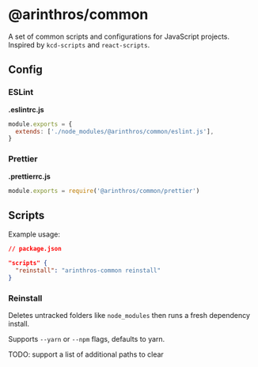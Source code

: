 # @arinthros/common

A set of common scripts and configurations for JavaScript projects. Inspired by `kcd-scripts` and `react-scripts`.

## Config

### ESLint

**.eslintrc.js**

```js
module.exports = {
  extends: ['./node_modules/@arinthros/common/eslint.js'],
}
```

### Prettier

**.prettierrc.js**

```js
module.exports = require('@arinthros/common/prettier')
```

## Scripts

Example usage:

```json
// package.json

"scripts" {
  "reinstall": "arinthros-common reinstall"
}
```

### Reinstall

Deletes untracked folders like `node_modules` then runs a fresh dependency install.

Supports `--yarn` or `--npm` flags, defaults to yarn.

TODO: support a list of additional paths to clear